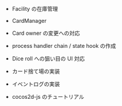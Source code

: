 * Facility の在庫管理
* CardManager
* Card owner の変更への対応

* process handler chain / state hook の作成
* Dice roll への狙い目の UI 対応
* カード捨て場の実装
* イベントログの実装

* cocos2d-js のチュートリアル
